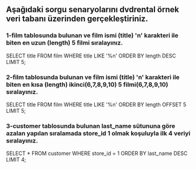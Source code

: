 ## Aşağıdaki sorgu senaryolarını dvdrental örnek veri tabanı üzerinden gerçekleştiriniz.

### 1-film tablosunda bulunan ve film ismi (title) 'n' karakteri ile biten en uzun (length) 5 filmi sıralayınız.
SELECT title FROM film
WHERE title LIKE '%n'
ORDER BY length DESC
LIMIT 5;

### 2-film tablosunda bulunan ve film ismi (title) 'n' karakteri ile biten en kısa (length) ikinci(6,7,8,9,10) 5 filmi(6,7,8,9,10) sıralayınız.
SELECT title FROM film
WHERE title LIKE '%n'
ORDER BY length 
OFFSET 5
LIMIT 5;

### 3-customer tablosunda bulunan last_name sütununa göre azalan yapılan sıralamada store_id 1 olmak koşuluyla ilk 4 veriyi sıralayınız.
SELECT * FROM customer
WHERE store_id = 1
ORDER BY last_name DESC
LIMIT 4;